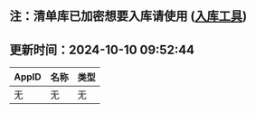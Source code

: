 ## 注：清单库已加密想要入库请使用 ([入库工具](https://github.com/BlankTMing/ManifestAutoUpdate/releases))

## 更新时间：2024-10-10 09:52:44
| AppID | 名称 | 类型  |
| :-------------------- | :----------------------------- | :----------- |
| 无 | 无 | 无 |
